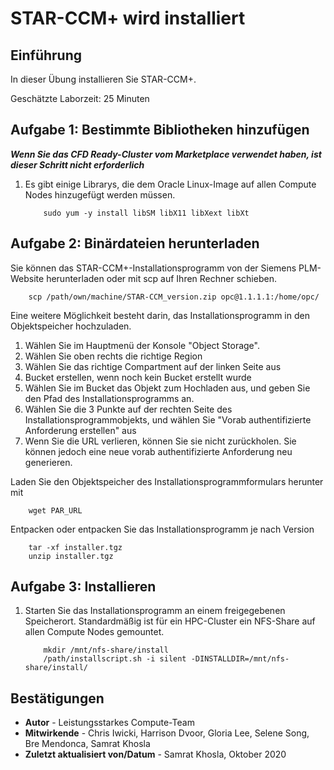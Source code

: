 # STAR-CCM+ wird installiert

## Einführung

In dieser Übung installieren Sie STAR-CCM+.

Geschätzte Laborzeit: 25 Minuten

## Aufgabe 1: Bestimmte Bibliotheken hinzufügen

_**Wenn Sie das CFD Ready-Cluster vom Marketplace verwendet haben, ist dieser Schritt nicht erforderlich**_

1.  Es gibt einige Librarys, die dem Oracle Linux-Image auf allen Compute Nodes hinzugefügt werden müssen.
    
            sudo yum -y install libSM libX11 libXext libXt
        

## Aufgabe 2: Binärdateien herunterladen

Sie können das STAR-CCM+-Installationsprogramm von der Siemens PLM-Website herunterladen oder mit scp auf Ihren Rechner schieben.

        scp /path/own/machine/STAR-CCM_version.zip opc@1.1.1.1:/home/opc/
    

Eine weitere Möglichkeit besteht darin, das Installationsprogramm in den Objektspeicher hochzuladen.

1.  Wählen Sie im Hauptmenü der Konsole "Object Storage".
2.  Wählen Sie oben rechts die richtige Region
3.  Wählen Sie das richtige Compartment auf der linken Seite aus
4.  Bucket erstellen, wenn noch kein Bucket erstellt wurde
5.  Wählen Sie im Bucket das Objekt zum Hochladen aus, und geben Sie den Pfad des Installationsprogramms an.
6.  Wählen Sie die 3 Punkte auf der rechten Seite des Installationsprogrammobjekts, und wählen Sie "Vorab authentifizierte Anforderung erstellen" aus
7.  Wenn Sie die URL verlieren, können Sie sie nicht zurückholen. Sie können jedoch eine neue vorab authentifizierte Anforderung neu generieren.

Laden Sie den Objektspeicher des Installationsprogrammformulars herunter mit

        wget PAR_URL
    

Entpacken oder entpacken Sie das Installationsprogramm je nach Version

        tar -xf installer.tgz
        unzip installer.tgz
    

## Aufgabe 3: Installieren

1.  Starten Sie das Installationsprogramm an einem freigegebenen Speicherort. Standardmäßig ist für ein HPC-Cluster ein NFS-Share auf allen Compute Nodes gemountet.
    
            mkdir /mnt/nfs-share/install
            /path/installscript.sh -i silent -DINSTALLDIR=/mnt/nfs-share/install/
        

## Bestätigungen

*   **Autor** - Leistungsstarkes Compute-Team
*   **Mitwirkende** - Chris Iwicki, Harrison Dvoor, Gloria Lee, Selene Song, Bre Mendonca, Samrat Khosla
*   **Zuletzt aktualisiert von/Datum** - Samrat Khosla, Oktober 2020